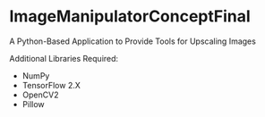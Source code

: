 # ImageManipulatorConceptFinal
A Python-Based Application to Provide Tools for Upscaling Images

Additional Libraries Required:
  - NumPy
  - TensorFlow 2.X
  - OpenCV2
  - Pillow
